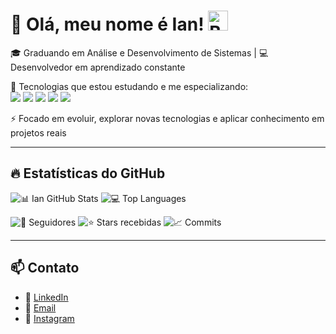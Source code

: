 # 👋 Olá, meu nome é Ian! <img src="https://upload.wikimedia.org/wikipedia/en/0/05/Flag_of_Brazil.svg" alt="Brasil" width="32"/>

🎓 Graduando em Análise e Desenvolvimento de Sistemas | 💻 Desenvolvedor em aprendizado constante  

🌱 Tecnologias que estou estudando e me especializando:  
<img src="https://img.shields.io/badge/-Java-007396?style=for-the-badge&logo=java&logoColor=white"/> 
<img src="https://img.shields.io/badge/-JavaScript-F7DF1E?style=for-the-badge&logo=javascript&logoColor=black"/> 
<img src="https://img.shields.io/badge/-HTML-E34F26?style=for-the-badge&logo=html5&logoColor=white"/> 
<img src="https://img.shields.io/badge/-CSS-1572B6?style=for-the-badge&logo=css3&logoColor=white"/> 
<img src="https://img.shields.io/badge/-TypeScript-3178C6?style=for-the-badge&logo=typescript&logoColor=white"/> 


⚡ Focado em evoluir, explorar novas tecnologias e aplicar conhecimento em projetos reais  

---

## 🔥 Estatísticas do GitHub
![📊 Ian GitHub Stats](https://github-readme-stats.vercel.app/api?username=ianbenia14&show_icons=true&theme=radical)
![💻 Top Languages](https://github-readme-stats.vercel.app/api/top-langs/?username=ianbenia14&layout=compact&theme=radical)

![👥 Seguidores](https://img.shields.io/github/followers/ianbenia14?style=social)
![⭐ Stars recebidas](https://img.shields.io/github/stars/ianbenia14?style=social)
![📈 Commits](https://img.shields.io/badge/Commits-diários-brightgreen)

---

## 📫 Contato
- 🔗 [LinkedIn](https://www.linkedin.com/in/ian-benia-0b9b15338/)
- 📧 [Email](mailto:ianbenia03@gmail.com)  
- 📸 [Instagram](https://www.instagram.com/ianbenia)  
